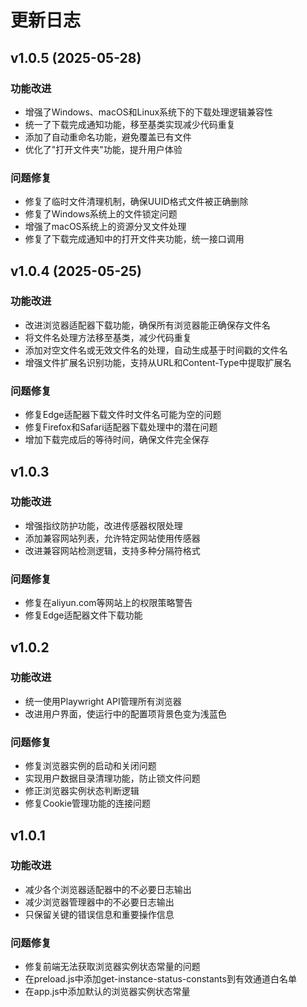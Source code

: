 # 更新日志

## v1.0.5 (2025-05-28)

### 功能改进
- 增强了Windows、macOS和Linux系统下的下载处理逻辑兼容性
- 统一了下载完成通知功能，移至基类实现减少代码重复
- 添加了自动重命名功能，避免覆盖已有文件
- 优化了"打开文件夹"功能，提升用户体验

### 问题修复
- 修复了临时文件清理机制，确保UUID格式文件被正确删除
- 修复了Windows系统上的文件锁定问题
- 增强了macOS系统上的资源分叉文件处理
- 修复了下载完成通知中的打开文件夹功能，统一接口调用

## v1.0.4 (2025-05-25)

### 功能改进
- 改进浏览器适配器下载功能，确保所有浏览器能正确保存文件名
- 将文件名处理方法移至基类，减少代码重复
- 添加对空文件名或无效文件名的处理，自动生成基于时间戳的文件名
- 增强文件扩展名识别功能，支持从URL和Content-Type中提取扩展名

### 问题修复
- 修复Edge适配器下载文件时文件名可能为空的问题
- 修复Firefox和Safari适配器下载处理中的潜在问题
- 增加下载完成后的等待时间，确保文件完全保存

## v1.0.3

### 功能改进
- 增强指纹防护功能，改进传感器权限处理
- 添加兼容网站列表，允许特定网站使用传感器
- 改进兼容网站检测逻辑，支持多种分隔符格式

### 问题修复
- 修复在aliyun.com等网站上的权限策略警告
- 修复Edge适配器文件下载功能

## v1.0.2

### 功能改进
- 统一使用Playwright API管理所有浏览器
- 改进用户界面，使运行中的配置项背景色变为浅蓝色

### 问题修复
- 修复浏览器实例的启动和关闭问题
- 实现用户数据目录清理功能，防止锁文件问题
- 修正浏览器实例状态判断逻辑
- 修复Cookie管理功能的连接问题

## v1.0.1

### 功能改进
- 减少各个浏览器适配器中的不必要日志输出
- 减少浏览器管理器中的不必要日志输出
- 只保留关键的错误信息和重要操作信息

### 问题修复
- 修复前端无法获取浏览器实例状态常量的问题
- 在preload.js中添加get-instance-status-constants到有效通道白名单
- 在app.js中添加默认的浏览器实例状态常量
